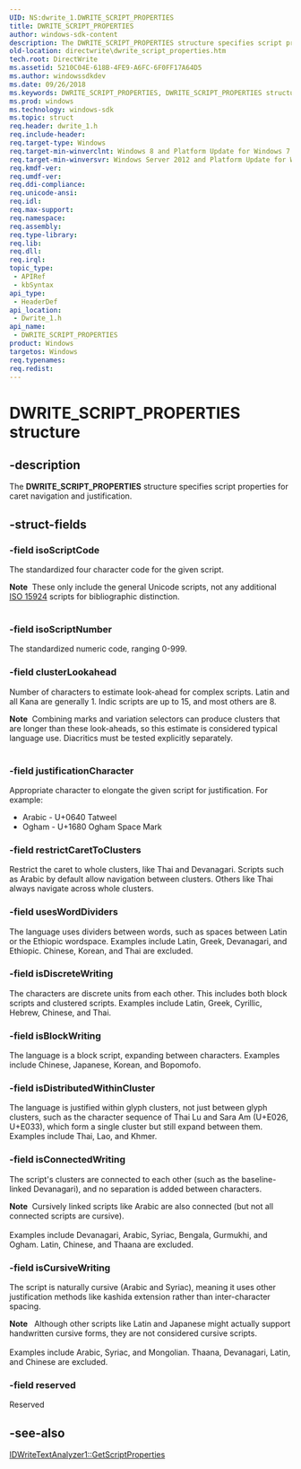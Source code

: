```yaml
---
UID: NS:dwrite_1.DWRITE_SCRIPT_PROPERTIES
title: DWRITE_SCRIPT_PROPERTIES
author: windows-sdk-content
description: The DWRITE_SCRIPT_PROPERTIES structure specifies script properties for caret navigation and justification.
old-location: directwrite\dwrite_script_properties.htm
tech.root: DirectWrite
ms.assetid: 5210C04E-618B-4FE9-A6FC-6F0FF17A64D5
ms.author: windowssdkdev
ms.date: 09/26/2018
ms.keywords: DWRITE_SCRIPT_PROPERTIES, DWRITE_SCRIPT_PROPERTIES structure [Direct Write], directwrite.dwrite_script_properties, dwrite_1/DWRITE_SCRIPT_PROPERTIES
ms.prod: windows
ms.technology: windows-sdk
ms.topic: struct
req.header: dwrite_1.h
req.include-header: 
req.target-type: Windows
req.target-min-winverclnt: Windows 8 and Platform Update for Windows 7 [desktop apps only]
req.target-min-winversvr: Windows Server 2012 and Platform Update for Windows Server 2008 R2 [desktop apps only]
req.kmdf-ver: 
req.umdf-ver: 
req.ddi-compliance: 
req.unicode-ansi: 
req.idl: 
req.max-support: 
req.namespace: 
req.assembly: 
req.type-library: 
req.lib: 
req.dll: 
req.irql: 
topic_type:
 - APIRef
 - kbSyntax
api_type:
 - HeaderDef
api_location:
 - Dwrite_1.h
api_name:
 - DWRITE_SCRIPT_PROPERTIES
product: Windows
targetos: Windows
req.typenames: 
req.redist: 
---
```


# DWRITE_SCRIPT_PROPERTIES structure


## -description


The <b>DWRITE_SCRIPT_PROPERTIES</b> structure specifies script properties for caret navigation and justification.


## -struct-fields




### -field isoScriptCode

The standardized four character code for the given script. 

<div class="alert"><b>Note</b>  These only include the general Unicode scripts, not any additional <a href="http://unicode.org/iso15924/iso15924-codes.html">ISO 15924</a> scripts for bibliographic distinction.</div>
<div> </div>

### -field isoScriptNumber

The standardized numeric code, ranging 0-999.


### -field clusterLookahead

Number of characters to estimate look-ahead for complex scripts. Latin and all Kana are generally 1. Indic scripts are up to 15, and most others are 8.

<div class="alert"><b>Note</b>  Combining marks and variation selectors can produce clusters that are longer than these look-aheads, so this estimate is considered typical language use. Diacritics must be tested explicitly separately.</div>
<div> </div>

### -field justificationCharacter

Appropriate character to elongate the given script for justification. For example:

<ul>
<li>Arabic    - U+0640 Tatweel</li>
<li>Ogham     - U+1680 Ogham Space Mark</li>
</ul>

### -field restrictCaretToClusters

Restrict the caret to whole clusters, like Thai and Devanagari. Scripts such as Arabic by default allow navigation between clusters. Others like Thai always navigate across whole clusters.


### -field usesWordDividers

The language uses dividers between words, such as spaces between Latin or the Ethiopic wordspace. Examples include Latin, Greek, Devanagari, and Ethiopic. Chinese, Korean, and Thai are excluded.


### -field isDiscreteWriting

The characters are discrete units from each other. This includes both block scripts and clustered scripts. Examples include Latin, Greek, Cyrillic, Hebrew, Chinese, and Thai.


### -field isBlockWriting

The language is a block script, expanding between characters. Examples include Chinese, Japanese, Korean, and Bopomofo.


### -field isDistributedWithinCluster

The language is justified within glyph clusters, not just between glyph clusters, such as the character sequence of Thai Lu and Sara Am (U+E026, U+E033), which form a single cluster but still expand between them. Examples include Thai, Lao, and Khmer.


### -field isConnectedWriting

The script's clusters are connected to each other (such as the baseline-linked Devanagari), and no separation is added between characters.

<div class="alert"><b>Note</b>  Cursively linked scripts like Arabic are also connected (but not all connected scripts are cursive). </div>
<div> </div>
Examples include Devanagari, Arabic, Syriac, Bengala, Gurmukhi, and Ogham. Latin, Chinese, and Thaana are excluded.


### -field isCursiveWriting

The script is naturally cursive (Arabic and Syriac), meaning it uses other justification methods like kashida extension rather than inter-character spacing.

<div class="alert"><b>Note</b>   Although other scripts like Latin and Japanese might actually support handwritten cursive forms, they are not considered cursive scripts.</div>
<div> </div>
Examples include Arabic, Syriac, and Mongolian. Thaana, Devanagari, Latin, and Chinese are excluded.


### -field reserved

Reserved


## -see-also




<a href="https://msdn.microsoft.com/CBC1DA09-6D3D-42D8-8E77-CFDBA733C228">IDWriteTextAnalyzer1::GetScriptProperties</a>
 

 


